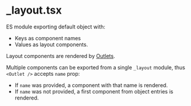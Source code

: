 # \_layout.tsx

ES module exporting default object with:

- Keys as component names
- Values as layout components.

Layout components are rendered by [Outlets](/docs/api/outlet).

Multiple components can be exported from a single `_layout` module,
thus `<Outlet />` accepts `name` prop:

- If `name` was provided, a component with that name is rendered.
- If `name` was not provided, a first component from object entries is rendered.
